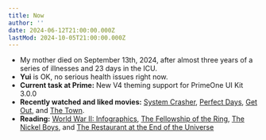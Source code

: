 ```yaml
---
title: Now
author: ''
date: 2024-06-12T21:00:00.000Z
lastMod: 2024-10-05T21:00:00.000Z
---
```


* My mother died on September 13th, 2024, after almost three years of a series of illnesses and 23 days in the ICU.
* **Yui** is OK, no serious health issues right now.
* **Current task at Prime:** New V4 theming support for PrimeOne UI Kit 3.0.0
* **Recently watched and liked movies:** [System Crasher](https://letterboxd.com/film/system-crasher/), [Perfect Days](https://letterboxd.com/film/perfect-days-2023/), [Get Out,](https://letterboxd.com/film/get-out-2017/) and [The Town](https://letterboxd.com/film/the-town/).
* **Reading:** [World War II: Infographics](https://www.goodreads.com/book/show/43785849-world-war-ii), [The Fellowship of the Ring](https://www.goodreads.com/book/show/61215351-the-fellowship-of-the-ring), [The Nickel Boys](https://www.goodreads.com/book/show/42270835-the-nickel-boys), and [The Restaurant at the End of the Universe](https://www.goodreads.com/book/show/8695.The_Restaurant_at_the_End_of_the_Universe)
